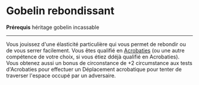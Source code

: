# Gobelin rebondissant

<p><span id="ctl00_MainContent_DetailedOutput"><strong>Prérequis</strong> héritage gobelin incassable<br></span></p>
<hr>
<p>Vous jouissez d'une élasticité particulière qui vous permet de rebondir ou de vous serrer facilement. Vous êtes qualifié en <a href="https://2e.aonprd.com/Skills.aspx?ID=1">Acrobaties</a> (ou une autre compétence de votre choix, si vous étiez ddéjà qualifié en Acrobaties). Vous obtenez aussi un bonus de circonstance de +2 circumstance aux tests d'Acrobaties pour effectuer un Déplacement acrobatique pour tenter de traverser l'espace occupé par un adversaire.&nbsp;</p>